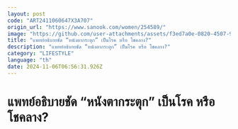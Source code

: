 ```yaml
---
layout: post
code: "ART2411060647X3A707"
origin_url: "https://www.sanook.com/women/254589/"
image: "https://github.com/user-attachments/assets/f3ed7a0e-0820-4507-994a-efc326f3ff17"
title: "แพทย์อธิบายชัด “หนังตากระตุก” เป็นโรค หรือ โชคลาง?"
description: "แพทย์อธิบายชัด “หนังตากระตุก” เป็นโรค หรือ โชคลาง?"
category: "LIFESTYLE"
language: "th"
date: 2024-11-06T06:56:31.926Z
---
```


# แพทย์อธิบายชัด “หนังตากระตุก” เป็นโรค หรือ โชคลาง?